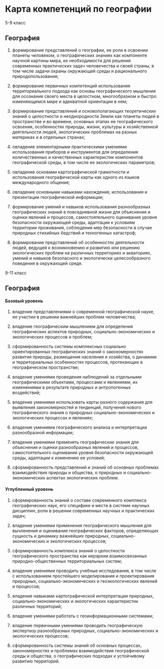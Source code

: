 # Карта компетенций по географии

5-9 класс

## География

1) формирование представлений о географии, ее роли в освоении планеты человеком, о географических знаниях как компоненте научной картины мира, их необходимости для решения современных практических задач человечества и своей страны, в том числе задачи охраны окружающей среды и рационального природопользования;

2) формирование первичных компетенций использования территориального подхода как основы географического мышления для осознания своего места в целостном, многообразном и быстро изменяющемся мире и адекватной ориентации в нем;

3) формирование представлений и основополагающих теоретических знаний о целостности и неоднородности Земли как планеты людей в пространстве и во времени, основных этапах ее географического освоения, особенностях природы, жизни, культуры и хозяйственной деятельности людей, экологических проблемах на разных материках и в отдельных странах;

4) овладение элементарными практическими умениями использования приборов и инструментов для определения количественных и качественных характеристик компонентов географической среды, в том числе ее экологических параметров;

5) овладение основами картографической грамотности и использования географической карты как одного из языков международного общения;

6) овладение основными навыками нахождения, использования и презентации географической информации;

7) формирование умений и навыков использования разнообразных географических знаний в повседневной жизни для объяснения и оценки явлений и процессов, самостоятельного оценивания уровня безопасности окружающей среды, адаптации к условиям территории проживания, соблюдения мер безопасности в случае природных стихийных бедствий и техногенных катастроф;

8) формирование представлений об особенностях деятельности людей, ведущей к возникновению и развитию или решению экологических проблем на различных территориях и акваториях, умений и навыков безопасного и экологически целесообразного поведения в окружающей среде.

9-11 класс
                   
## География

#### Базовый уровень

1) владение представлениями о современной географической науке, ее участии в решении важнейших проблем человечества;

2) владение географическим мышлением для определения географических аспектов природных, социально-экономических и экологических процессов и проблем;

3) сформированность системы комплексных социально ориентированных географических знаний о закономерностях развития природы, размещения населения и хозяйства, о динамике и территориальных особенностях процессов, протекающих в географическом пространстве;

4) владение умениями проведения наблюдений за отдельными географическими объектами, процессами и явлениями, их изменениями в результате природных и антропогенных воздействий;

5) владение умениями использовать карты разного содержания для выявления закономерностей и тенденций, получения нового географического знания о природных социально-экономических и экологических процессах и явлениях;

6) владение умениями географического анализа и интерпретации разнообразной информации;

7) владение умениями применять географические знания для объяснения и оценки разнообразных явлений и процессов, самостоятельного оценивания уровня безопасности окружающей среды, адаптации к изменению ее условий;

8) сформированность представлений и знаний об основных проблемах взаимодействия природы и общества, о природных и социально-экономических аспектах экологических проблем.

#### Углубленный уровень

1) сформированность знаний о составе современного комплекса географических наук, его специфике и месте в системе научных дисциплин, роли в решении современных научных и практических задач;

2) владение умениями применения географического мышления для вычленения и оценивания географических факторов, определяющих сущность и динамику важнейших природных, социально-экономических и экологических процессов;

3) сформированность комплекса знаний о целостности географического пространства как иерархии взаимосвязанных природно-общественных территориальных систем;

4) владение умениями проводить учебные исследования, в том числе с использованием простейшего моделирования и проектирования природных, социально-экономических и геоэкологических явлений и процессов;

5) владение навыками картографической интерпретации природных, социально-экономических и экологических характеристик различных территорий;

6) владение умениями работать с геоинформационными системами;

7) владение первичными умениями проводить географическую экспертизу разнообразных природных, социально-экономических и экологических процессов;

8) сформированность системы знаний об основных процессах, закономерностях и проблемах взаимодействия географической среды и общества, о географических подходах к устойчивому развитию территорий.
